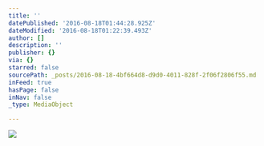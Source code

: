 ```yaml
---
title: ''
datePublished: '2016-08-18T01:44:28.925Z'
dateModified: '2016-08-18T01:22:39.493Z'
author: []
description: ''
publisher: {}
via: {}
starred: false
sourcePath: _posts/2016-08-18-4bf664d8-d9d0-4011-828f-2f06f2806f55.md
inFeed: true
hasPage: false
inNav: false
_type: MediaObject

---
```

![](https://the-grid-user-content.s3-us-west-2.amazonaws.com/a4473515-de94-4db9-928b-176a67a66ad5.jpg)